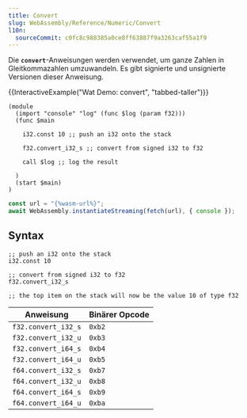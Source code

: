 ```yaml
---
title: Convert
slug: WebAssembly/Reference/Numeric/Convert
l10n:
  sourceCommit: c0fc8c988385a0ce8ff63887f9a3263caf55a1f9
---
```


Die **`convert`**-Anweisungen werden verwendet, um ganze Zahlen in Gleitkommazahlen umzuwandeln. Es gibt signierte und unsignierte Versionen dieser Anweisung.

{{InteractiveExample("Wat Demo: convert", "tabbed-taller")}}

```wat interactive-example
(module
  (import "console" "log" (func $log (param f32)))
  (func $main

    i32.const 10 ;; push an i32 onto the stack

    f32.convert_i32_s ;; convert from signed i32 to f32

    call $log ;; log the result

  )
  (start $main)
)
```

```js interactive-example
const url = "{%wasm-url%}";
await WebAssembly.instantiateStreaming(fetch(url), { console });
```

## Syntax

```wat
;; push an i32 onto the stack
i32.const 10

;; convert from signed i32 to f32
f32.convert_i32_s

;; the top item on the stack will now be the value 10 of type f32
```

| Anweisung           | Binärer Opcode |
| ------------------- | -------------- |
| `f32.convert_i32_s` | `0xb2`         |
| `f32.convert_i32_u` | `0xb3`         |
| `f32.convert_i64_s` | `0xb4`         |
| `f32.convert_i64_u` | `0xb5`         |
| `f64.convert_i32_s` | `0xb7`         |
| `f64.convert_i32_u` | `0xb8`         |
| `f64.convert_i64_s` | `0xb9`         |
| `f64.convert_i64_u` | `0xba`         |
